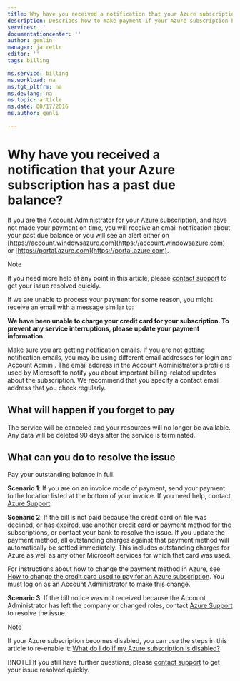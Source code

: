 ```yaml
---
title: Why have you received a notification that your Azure subscription has a past due balance | Microsoft Docs
description: Describes how to make payment if your Azure subscription has a past due balance
services: ''
documentationcenter: ''
author: genlin
manager: jarrettr
editor: ''
tags: billing

ms.service: billing
ms.workload: na
ms.tgt_pltfrm: na
ms.devlang: na
ms.topic: article
ms.date: 08/17/2016
ms.author: genli

---
```

# Why have you received a notification that your Azure subscription has a past due balance?
If you are the Account Administrator for your Azure subscription, and have not made your payment on time, you will receive an email notification about your past due balance or you will see an alert either on [https://account.windowsazure.com](https://account.windowsazure.com) or [https://portal.azure.com](https://portal.azure.com).

> [!NOTE]
> If you need more help at any point in this article, please [contact support](https://portal.azure.com/?#blade/Microsoft_Azure_Support/HelpAndSupportBlade) to get your issue resolved quickly.
> 
> 

If we are unable to process your payment for some reason, you might receive an email with a message similar to:

**We have been unable to charge your credit card for your subscription. To prevent any service interruptions, please update your payment information.**

Make sure you are getting notification emails. If you are not getting notification emails, you may be using different email addresses for login and Account Admin . The email address in the Account Administrator’s profile is used by Microsoft to notify you about important billing-related updates about the subscription. We recommend that you specify a contact email address that you check regularly.

## What will happen if you forget to pay
The service will be canceled and your resources will no longer be available. Any data will be deleted 90 days after the service is terminated.

## What can you do to resolve the issue
Pay your outstanding balance in full.

**Scenario 1**: If you are on an invoice mode of payment, send your payment to the location listed at the bottom of your invoice. If you need help, contact [Azure Support](https://portal.azure.com/#blade/Microsoft_Azure_Support/HelpAndSupportBlade).

**Scenario 2**: If the bill is not paid because the credit card on file was declined, or has expired, use another credit card or payment method for the subscriptions, or contact your bank to resolve the issue. If you update the payment method, all outstanding charges against that payment method will automatically be settled immediately. This includes outstanding charges for Azure as well as any other Microsoft services for which that card was used.

For instructions about how to change the payment method in Azure, see [How to change the credit card used to pay for an Azure subscription](billing-how-to-change-credit-card.md). You must log on as an Account Administrator to make this change.

**Scenario 3**:  If the bill notice was not received because the Account Administrator has left the company or changed roles, contact [Azure Support](https://portal.azure.com/#blade/Microsoft_Azure_Support/HelpAndSupportBlade) to resolve the issue.

> [!NOTE]
> If your Azure subscription becomes disabled, you can use the steps in this article to re-enable it: [What do I do if my Azure subscription is disabled?](billing-subscription-become-disable.md)
> 
> [!NOTE]
> If you still have further questions, please [contact support](https://portal.azure.com/?#blade/Microsoft_Azure_Support/HelpAndSupportBlade) to get your issue resolved quickly.
> 
> 

